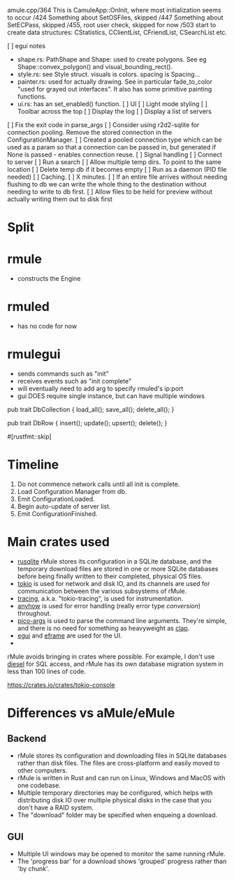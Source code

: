 amule.cpp/364
  This is CamuleApp::OnInit, where most initialization seems to occur
  /424 Something about SetOSFiles, skipped
  /447 Something about SetECPass, skipped
  /455, root user check, skipped for now
  /503 start to create data structures: CStatistics, CClientList, CFriendList, CSearchList etc.

[ ] egui notes
  - shape.rs: PathShape and Shape: used to create polygons. See eg Shape::convex_polygon() and
    visual_bounding_rect().
  - style.rs: see Style struct. visuals is colors. spacing is Spacing...
  - painter.rs: used for actually drawing. See in particular fade_to_color "used for grayed
    out interfaces". It also has some primitive painting functions.
  - ui.rs: has an set_enabled() function.
[ ] UI
  [ ] Light mode styling
  [ ] Toolbar across the top
  [ ] Display the log
  [ ] Display a list of servers




[ ] Fix the exit code in parse_args
[ ] Consider using r2d2-sqlite for connection pooling. Remove the
    stored connection in the ConfigurationManager.
    [ ] Created a pooled connection type which can be used as a param
        so that a connection can be passed in, but generated if None
        is passed - enables connection reuse.
[ ] Signal handling
[ ] Connect to server
[ ] Run a search
[ ] Allow multiple temp dirs. To point to the same location
[ ] Delete temp db if it becomes empty
[ ] Run as a daemon (PID file needed)
[ ] Caching.
  [ ] X minutes.
  [ ] If an entire file arrives without needing flushing to db we can write the whole
      thing to the destination without needing to write to db first.
  [ ] Allow files to be held for preview without actually writing them out to disk first


Split
=====
# rmule
- constructs the Engine

# rmuled
- has no code for now

# rmulegui
- sends commands such as "init"
- receives events such as "init complete"
- will eventually need to add arg to specify rmuled's  ip:port
- gui DOES require single instance, but can have multiple windows



pub trait DbCollection {
  load_all();
  save_all();
  delete_all();
}

pub trait DbRow {
  insert();
  update();
  upsert();
  delete();
}


#[rustfmt::skip]




# Timeline
1. Do not commence network calls until all init is complete.
2. Load Configuration Manager from db.
3. Emit ConfigurationLoaded.
4. Begin auto-update of server list.
5. Emit ConfigurationFinished.

# Main crates used
- [rusqlite](https://crates.io/crates/rusqlite) rMule stores its configuration in a SQLite database, and the temporary
  download files are stored in one or more SQLite databases before being finally
  written to their completed, physical OS files.
- [tokio](https://crates.io/crates/tokio) is used for network and disk IO, and its channels are used for communication
  between the various subsystems of rMule.
- [tracing](https://crates.io/crates/tracing), a.k.a. "tokio-tracing", is used for instrumentation.
- [anyhow](https://crates.io/crates/anyhow) is used for error handling (really error type *conversion*) throughout.
- [pico-args](https://crates.io/crates/pico-args) is used to parse the command line arguments. They're simple, and there is no need for something as heavyweight as [clap](https://crates.io/crates/clap).
- [egui](https://crates.io/crates/egui) and [eframe](https://crates.io/crates/eframe) are used for the UI.
- 

rMule avoids bringing in crates where possible. For example, I don't use
[diesel](https://crates.io/crates/diesel) for SQL access, and rMule has its own database
migration system in less than 100 lines of code.


https://crates.io/crates/tokio-console

# Differences vs aMule/eMule

## Backend
- rMule stores its configuration and downloading files in SQLite databases rather than
  disk files. The files are cross-platform and easily moved to other computers.
- rMule is written in Rust and can run on Linux, Windows and MacOS with one codebase.
- Multiple temporary directories may be configured, which helps with distributing disk IO
  over multiple physical disks in the case that you don't have a RAID system.
- The "download" folder may be specified when enqueing a download.

## GUI
- Multiple UI windows may be opened to monitor the same running rMule.
- The 'progress bar' for a download shows 'grouped' progress rather than
  'by chunk'.
